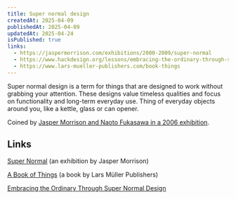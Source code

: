 ```yaml
---
title: Super normal design
createdAt: 2025-04-09
publishedAt: 2025-04-09
updatedAt: 2025-04-24
isPublished: true
links:
  - https://jaspermorrison.com/exhibitions/2000-2009/super-normal
  - https://www.hackdesign.org/lessons/embracing-the-ordinary-through-supernormal-design/
  - https://www.lars-mueller-publishers.com/book-things
---
```


Super normal design is a term for things that are designed to work without grabbing your attention. These designs value timeless qualities and focus on functionality and long-term everyday use. Thing of everyday objects around you, like a kettle, glass or can opener.

Coined by [Jasper Morrison and Naoto Fukasawa in a 2006 exhibition](https://jaspermorrison.com/exhibitions/2000-2009/super-normal).


## Links

[Super Normal](https://jaspermorrison.com/exhibitions/2000-2009/super-normal) (an exhibition by Jasper Morrison)

[A Book of Things](https://www.lars-mueller-publishers.com/book-things) (a book by Lars Müller Publishers)

[Embracing the Ordinary Through Super Normal Design](https://www.hackdesign.org/lessons/embracing-the-ordinary-through-supernormal-design/)

